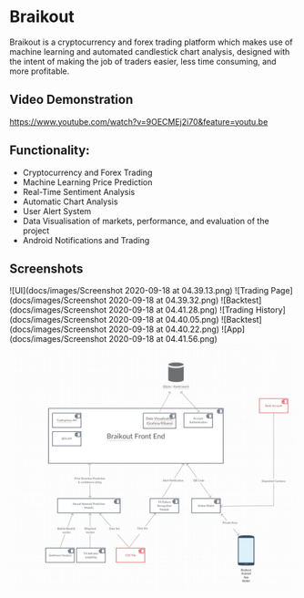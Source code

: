 # Braikout

Braikout is a cryptocurrency and forex trading platform which makes use of machine learning and automated candlestick chart analysis, designed with the intent of making the job of traders easier, less time consuming, and more profitable. 

## Video Demonstration

https://www.youtube.com/watch?v=9OECMEj2i70&feature=youtu.be

## Functionality:
 -	Cryptocurrency and Forex Trading
 - Machine Learning Price Prediction 
 - 	Real-Time Sentiment Analysis
 -	Automatic Chart Analysis
 -	User Alert System
 -	Data Visualisation of markets, performance, and evaluation of the project
 -	Android Notifications and Trading

## Screenshots
![UI](docs/images/Screenshot 2020-09-18 at 04.39.13.png)
![Trading Page](docs/images/Screenshot 2020-09-18 at 04.39.32.png)
![Backtest](docs/images/Screenshot 2020-09-18 at 04.41.28.png)
![Trading History](docs/images/Screenshot 2020-09-18 at 04.40.05.png)
![Backtest](docs/images/Screenshot 2020-09-18 at 04.40.22.png)
![App](docs/images/Screenshot 2020-09-18 at 04.41.56.png)
![component](docs/images/ComponentDiagram.JPG)


